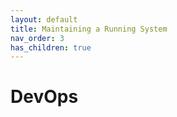 ```yaml
---
layout: default
title: Maintaining a Running System
nav_order: 3
has_children: true
---
```

# DevOps
